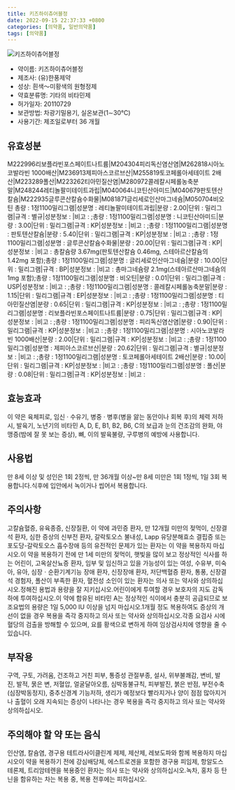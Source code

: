 ```yaml
---
title: 키즈하이츄어블정
date: 2022-09-15 22:37:33 +0800
categories: [의약품, 일반의약품]
tags: [의약품]
---
```

![키즈하이츄어블정](https://nedrug.mfds.go.kr/pbp/cmn/itemImageDownload/147426564858700011)

- 약이름: 키즈하이츄어블정
- 제조사: (유)한풍제약
- 성상: 흰색～미황색의 원형정제
- 약효분류명: 기타의 비타민제
- 허가일자: 20110729
- 보관방법: 차광기밀용기, 실온보관(1∼30℃)
- 사용기간: 제조일로부터 36 개월
## 유효성분
M222996리보플라빈포스페이트나트륨|M204304피리독신염산염|M262818시아노코발라빈 1000배산|M236913제피아스코르브산|M255819토코페롤아세테이트 2배산|M223289폴산|M223262티아민질산염|M280972콜레칼시페롤농축분말|M248244레티놀팔미테이트과립|M040064니코틴산아미드|M040679판토텐산칼슘|M222935글루콘산칼슘수화물|M081871글리세로인산마그네슘|M050704비오틴
총량 : 1정1100밀리그램|성분명 : 레티놀팔미테이트과립|분량 : 2.00|단위 : 밀리그램|규격 : 별규|성분정보 : |비고 : ;총량 : 1정1100밀리그램|성분명 : 니코틴산아미드|분량 : 3.00|단위 : 밀리그램|규격 : KP|성분정보 : |비고 : ;총량 : 1정1100밀리그램|성분명 : 판토텐산칼슘|분량 : 5.40|단위 : 밀리그램|규격 : KP|성분정보 : |비고 : ;총량 : 1정1100밀리그램|성분명 : 글루콘산칼슘수화물|분량 : 20.00|단위 : 밀리그램|규격 : KP|성분정보 : |비고 : 총칼슘량 3.67mg(판토텐산칼슘 0.46mg, 스테아르산칼슘의 1.42mg 포함);총량 : 1정1100밀리그램|성분명 : 글리세로인산마그네슘|분량 : 10.00|단위 : 밀리그램|규격 : BP|성분정보 : |비고 : 총마그네슘량 2.1mg(스테아르산마그네슘의 1mg 포함);총량 : 1정1100밀리그램|성분명 : 비오틴|분량 : 0.01|단위 : 밀리그램|규격 : USP|성분정보 : |비고 : ;총량 : 1정1100밀리그램|성분명 : 콜레칼시페롤농축분말|분량 : 1.15|단위 : 밀리그램|규격 : EP|성분정보 : |비고 : ;총량 : 1정1100밀리그램|성분명 : 티아민질산염|분량 : 0.65|단위 : 밀리그램|규격 : KP|성분정보 : |비고 : ;총량 : 1정1100밀리그램|성분명 : 리보플라빈포스페이트나트륨|분량 : 0.75|단위 : 밀리그램|규격 : KP|성분정보 : |비고 : ;총량 : 1정1100밀리그램|성분명 : 피리독신염산염|분량 : 0.90|단위 : 밀리그램|규격 : KP|성분정보 : |비고 : ;총량 : 1정1100밀리그램|성분명 : 시아노코발라빈 1000배산|분량 : 2.00|단위 : 밀리그램|규격 : KP|성분정보 : |비고 : ;총량 : 1정1100밀리그램|성분명 : 제피아스코르브산|분량 : 20.62|단위 : 밀리그램|규격 : 별규|성분정보 : |비고 : ;총량 : 1정1100밀리그램|성분명 : 토코페롤아세테이트 2배산|분량 : 10.00|단위 : 밀리그램|규격 : KP|성분정보 : |비고 : ;총량 : 1정1100밀리그램|성분명 : 폴산|분량 : 0.08|단위 : 밀리그램|규격 : KP|성분정보 : |비고 :
## 효능효과
이 약은 육체피로, 임신 · 수유기, 병중 · 병후(병을 앓는 동안이나 회복 후)의 체력 저하 시, 발육기, 노년기의 비타민 A, D, E, B1, B2, B6, C의 보급과 눈의 건조감의 완화, 야맹증(밤에 잘 못 보는 증상), 뼈, 이의 발육불량, 구루병의 예방에 사용합니다.
## 사용법
만 8세 이상 및 성인은 1회 2정씩, 만 36개월 이상~만 8세 미만은 1회 1정씩, 1일 3회 복용합니다.식후에 입안에서 녹이거나 씹어서 복용합니다.
## 주의사항
고칼슘혈증, 유육종증, 신장질환, 이 약에 과민증 환자, 만 12개월 미만의 젖먹이, 신장결석 환자, 심한 증상의 신부전 환자, 갈락토오스 불내성, Lapp 유당분해효소 결핍증 또는 포도당-갈락토오스 흡수장애 등의 유전적인 문제가 있는 환자는 이 약을 복용하지 마십시오.이 약을 복용하기 전에 만 1세 미만의 젖먹이, 햇빛을 많이 보고 정상적인 식사를 하는 어린이, 고옥살산뇨증 환자, 임부 및 임신하고 있을 가능성이 있는 여성, 수유부, 미숙아, 유아, 심장ㆍ순환기계기능 장애 환자, 신장장애 환자, 저단백혈증 환자, 통풍, 신장결석 경험자, 폴산이 부족한 환자, 혈전성 소인이 있는 환자는 의사 또는 약사와 상의하십시오.정해진 용법과 용량을 잘 지키십시오.어린이에게 투여할 경우 보호자의 지도 감독하에 투여하십시오.이 약에 함유된 비타민 A는 정상적인 식이에서 충분히 공급되므로 보조요법의 용량은 1일 5,000 IU 이상을 넘지 마십시오.1개월 정도 복용하여도 증상의 개선이 없을 경우 복용을 즉각 중지하고 의사 또는 약사와 상의하십시오.각종 요검사 시에 혈당의 검출을 방해할 수 있으며, 요를 황색으로 변하게 하여 임상검사치에 영향을 줄 수 있습니다.
## 부작용
구역, 구토, 가려움, 건조하고 거친 피부, 통증성 관절부종, 설사, 위부불쾌감, 변비, 발진, 발적, 묽은 변, 저혈압, 얼굴달아오름, 심박동불규칙, 피부발진, 붉은 반점, 부전수축(심장박동정지), 중추신경계 기능저하, 생리가 예정보다 빨라지거나 양이 점점 많아지거나 출혈이 오래 지속되는 증상이 나타나는 경우 복용을 즉각 중지하고 의사 또는 약사와 상의하십시오.
## 주의해야 할 약 또는 음식
인산염, 칼슘염, 경구용 테트라사이클린계 제제, 제산제, 레보도파와 함께 복용하지 마십시오이 약을 복용하기 전에 강심배당체, 에스트로겐을 포함한 경구용 피임제, 항알도스테론제, 트리암테렌을 복용중인 환자는 의사 또는 약사와 상의하십시오.녹차, 홍차 등 탄닌을 함유하는 차는 복용 중, 복용 전후에는 피하십시오.

